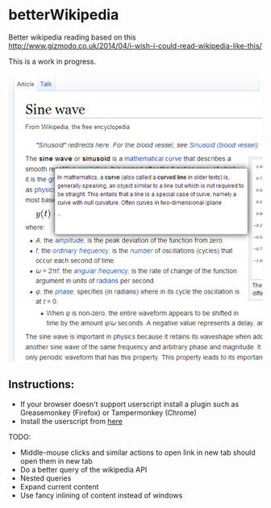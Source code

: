 betterWikipedia
===============
Better wikipedia reading based on this http://www.gizmodo.co.uk/2014/04/i-wish-i-could-read-wikipedia-like-this/

This is a work in progress.


![preview](screen.png)
 
Instructions:
--
* If your browser doesn't support userscript install a plugin such as Greasemonkey (Firefox) or Tampermonkey (Chrome)
* Install the userscript from [here](betterWikipedia.user.js)





TODO: 
* Middle-mouse clicks and similar actions to open link in new tab should open them in new tab 
* Do a better query of the wikipedia API
* Nested queries
* Expand current content
* Use fancy inlining of content instead of windows
